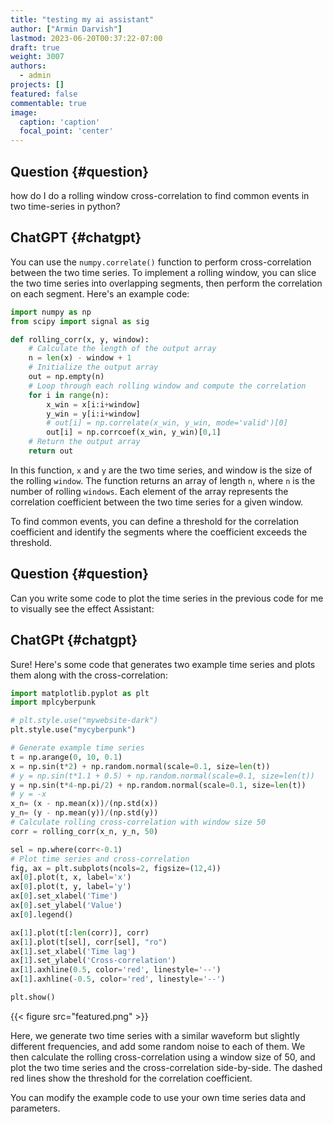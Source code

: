 ```yaml
---
title: "testing my ai assistant"
author: ["Armin Darvish"]
lastmod: 2023-06-20T00:37:22-07:00
draft: true
weight: 3007
authors:
  - admin
projects: []
featured: false
commentable: true
image:
  caption: 'caption'
  focal_point: 'center'
---
```


## Question {#question}

how do I do a rolling window cross-correlation to find common events in two time-series in python?


## ChatGPT {#chatgpt}

You can use the `numpy.correlate()` function to perform cross-correlation between the two time series. To implement a rolling window, you can slice the two time series into overlapping segments, then perform the correlation on each segment. Here's an example code:

```python
import numpy as np
from scipy import signal as sig

def rolling_corr(x, y, window):
    # Calculate the length of the output array
    n = len(x) - window + 1
    # Initialize the output array
    out = np.empty(n)
    # Loop through each rolling window and compute the correlation
    for i in range(n):
        x_win = x[i:i+window]
        y_win = y[i:i+window]
        # out[i] = np.correlate(x_win, y_win, mode='valid')[0]
        out[i] = np.corrcoef(x_win, y_win)[0,1]
    # Return the output array
    return out
```

In this function, `x` and `y` are the two time series, and window is the size of the rolling `window`. The function returns an array of length `n`, where `n` is the number of rolling `windows`. Each element of the array represents the correlation coefficient between the two time series for a given window.

To find common events, you can define a threshold for the correlation coefficient and identify the segments where the coefficient exceeds the threshold.


## Question {#question}

Can you write some code to plot the time series in the previous code for me to visually see the effect
Assistant:


## ChatGPt {#chatgpt}

Sure! Here's some code that generates two example time series and plots them along with the cross-correlation:

```python
import matplotlib.pyplot as plt
import mplcyberpunk

# plt.style.use("mywebsite-dark")
plt.style.use("mycyberpunk")

# Generate example time series
t = np.arange(0, 10, 0.1)
x = np.sin(t*2) + np.random.normal(scale=0.1, size=len(t))
# y = np.sin(t*1.1 + 0.5) + np.random.normal(scale=0.1, size=len(t))
y = np.sin(t*4-np.pi/2) + np.random.normal(scale=0.1, size=len(t))
# y = -x
x_n= (x - np.mean(x))/(np.std(x))
y_n= (y - np.mean(y))/(np.std(y))
# Calculate rolling cross-correlation with window size 50
corr = rolling_corr(x_n, y_n, 50)

sel = np.where(corr<-0.1)
# Plot time series and cross-correlation
fig, ax = plt.subplots(ncols=2, figsize=(12,4))
ax[0].plot(t, x, label='x')
ax[0].plot(t, y, label='y')
ax[0].set_xlabel('Time')
ax[0].set_ylabel('Value')
ax[0].legend()

ax[1].plot(t[:len(corr)], corr)
ax[1].plot(t[sel], corr[sel], "ro")
ax[1].set_xlabel('Time lag')
ax[1].set_ylabel('Cross-correlation')
ax[1].axhline(0.5, color='red', linestyle='--')
ax[1].axhline(-0.5, color='red', linestyle='--')

plt.show()
```

{{< figure src="featured.png" >}}

Here, we generate two time series with a similar waveform but slightly different frequencies, and add some random noise to each of them. We then calculate the rolling cross-correlation using a window size of 50, and plot the two time series and the cross-correlation side-by-side. The dashed red lines show the threshold for the correlation coefficient.

You can modify the example code to use your own time series data and parameters.
